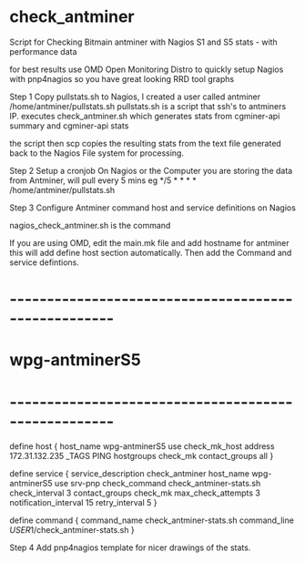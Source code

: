# check_antminer
Script for Checking Bitmain antminer with Nagios S1 and S5 stats - with performance data

for best results use OMD Open Monitoring Distro to quickly setup Nagios with pnp4nagios so you have great looking RRD tool graphs


Step 1
Copy pullstats.sh to Nagios, I created a user called antminer /home/antminer/pullstats.sh
pullstats.sh is a script that ssh's to antminers IP. executes check_antminer.sh which generates stats from cgminer-api summary and cgminer-api stats

the script then scp copies the resulting stats from the text file generated back to the Nagios File system for processing.


Step 2
Setup a cronjob On Nagios or the Computer you are storing the data from Antminer, will pull every 5 mins
eg 
*/5 * * * * /home/antminer/pullstats.sh


Step 3
Configure Antminer command host and service definitions on Nagios

nagios_check_antminer.sh is the command

If you are using OMD, edit the main.mk file and add hostname for antminer this will add define host section automatically. Then add the Command and service defintions.

# ----------------------------------------------------
# wpg-antminerS5
# ----------------------------------------------------

define host {
  host_name                     wpg-antminerS5
  use                           check_mk_host
  address                       172.31.132.235
  _TAGS                         PING
  hostgroups                    check_mk
  contact_groups                all
}


define service {
  service_description            check_antminer
  host_name                      wpg-antminerS5
  use                            srv-pnp
  check_command                  check_antminer-stats.sh
  check_interval                 3
  contact_groups                 check_mk
  max_check_attempts             3
  notification_interval          15
  retry_interval                 5
}

define command {
        command_name    check_antminer-stats.sh
        command_line    $USER1$/check_antminer-stats.sh
 }



Step 4
Add pnp4nagios template for nicer drawings of the stats.



